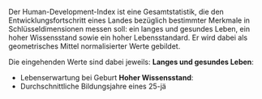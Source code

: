 Der Human-Development-Index ist eine Gesamtstatistik, die den Entwicklungsfortschritt eines Landes bezüglich bestimmter Merkmale in Schlüsseldimensionen messen soll: ein langes und gesundes Leben, ein hoher Wissensstand sowie ein hoher Lebensstandard.
Er wird dabei als geometrisches Mittel normalisierter Werte gebildet. 

Die eingehenden Werte sind dabei jeweils:
**Langes und gesundes Leben**:
- Lebenserwartung bei Geburt
**Hoher Wissensstand**:
- Durchschnittliche Bildungsjahre eines 25-jä
